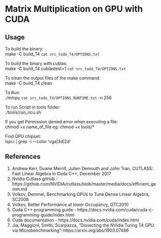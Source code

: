 # Matrix Multiplication on GPU with CUDA

## Usage

To build the binary:<br>
make -C build_T4 `cat src_todo_T4/OPTIONS.txt`

To build the binary with cublas:<br>
make -C build_T4 cublastest=1 `cat src_todo_T4/OPTIONS.txt`

To clean the output files of the make command:<br>
make -C build_T4 clean

To Run:<br>
./mmpy `cat src_todo_T4/OPTIONS_RUNTIME.txt` -n 256

To run Script in tools folder:<br>
./tools/run_ncu.sh

If you get Permission denied error when executing a file:<br>
chmod +x name_of_file eg: chmod +x tools/*

Find GPU chipset:<br>
lspci | grep -i --color 'vga\|3d\|2d'

## References

<ol>
  <li>Andrew Kerr, Duane Merrill, Julien Demouth and John Tran, CUTLASS: Fast Linear Algebra in Cuda C++, December 2017</li>
  <li>Nvidia Cutlass github - https://github.com/NVIDIA/cutlass/blob/master/media/docs/efficient_gemm.md</li>
  <li>Volkov, Demmel, Benchmarking GPUs to Tune Dense Linear Algebra, SC2008</li>
  <li>Volkov, Better Performance at lower Occupancy, GTC2010</li>
  <li>Cuda C++ programming guide - https://docs.nvidia.com/cuda/cuda-c-programming-guide/index.html</li>
  <li>Cuda documentation - https://docs.nvidia.com/cuda/index.html</li>
  <li>Jia, Maggioni, Smith, Scarpazza, ”Dissecting the NVidia Turing T4 GPU via Microbenchmarking”: https://arxiv.org/abs/1903.07486</li>
</ol>
